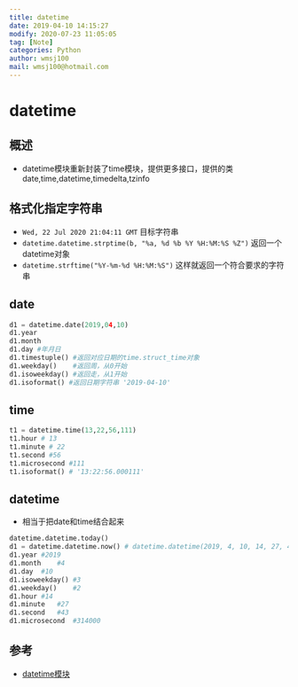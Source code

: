```yaml
---
title: datetime
date: 2019-04-10 14:15:27	
modify: 2020-07-23 11:05:05 
tag: [Note]
categories: Python
author: wmsj100
mail: wmsj100@hotmail.com
---
```


# datetime

## 概述
- datetime模块重新封装了time模块，提供更多接口，提供的类date,time,datetime,timedelta,tzinfo

## 格式化指定字符串

- `Wed, 22 Jul 2020 21:04:11 GMT` 目标字符串
- `datetime.datetime.strptime(b, "%a, %d %b %Y %H:%M:%S %Z")` 返回一个datetime对象
- `datetime.strftime("%Y-%m-%d %H:%M:%S")` 这样就返回一个符合要求的字符串

## date
```python
d1 = datetime.date(2019,04,10)
d1.year
d1.month
d1.day #年月日
d1.timestuple() #返回对应日期的time.struct_time对象
d1.weekday()	#返回周，从0开始
d1.isoweekday() #返回走，从1开始
d1.isoformat() #返回日期字符串 '2019-04-10'
```

## time
```python
t1 = datetime.time(13,22,56,111)
t1.hour # 13
t1.minute # 22
t1.second #56
t1.microsecond #111
t1.isoformat() # '13:22:56.000111'
```

## datetime
- 相当于把date和time结合起来
```python
datetime.datetime.today()
d1 = datetime.datetime.now() # datetime.datetime(2019, 4, 10, 14, 27, 43, 314000)
d1.year #2019
d1.month    #4
d1.day  #10
d1.isoweekday() #3
d1.weekday()    #2
d1.hour #14
d1.minute   #27
d1.second   #43
d1.microsecond  #314000
```

## 参考
- [datetime模块](https://www.cnblogs.com/tkqasn/p/6001134.html)
